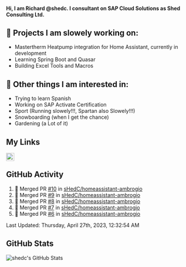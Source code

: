 #### Hi, I am Richard @shedc. I consultant on SAP Cloud Solutions as Shed Consulting Ltd.

## 👋 Projects I am slowely working on:
- Mastertherm Heatpump integration for Home Assistant, currently in development
- Learning Spring Boot and Quasar
- Building Excel Tools and Macros

## 👀 Other things I am interested in:
- Trying to learn Spanish
- Working on SAP Activate Certification
- Sport (Running slowely!!!, Spartan also Slowely!!!)
- Snowboarding (when I get the chance)
- Gardening (a Lot of it)

## My Links
[<img align="left" alt="shedc | LinkedIn" width="22px" src="https://cdn.jsdelivr.net/npm/simple-icons@v3/icons/linkedin.svg" />][linkedin]

<br/>

## GitHub Activity
<!--RECENT_ACTIVITY:start-->
1. 🎉 Merged PR [#10](https://github.com/sHedC/homeassistant-ambrogio/pull/10) in [sHedC/homeassistant-ambrogio](https://github.com/sHedC/homeassistant-ambrogio)
2. 🎉 Merged PR [#9](https://github.com/sHedC/homeassistant-ambrogio/pull/9) in [sHedC/homeassistant-ambrogio](https://github.com/sHedC/homeassistant-ambrogio)
3. 🎉 Merged PR [#8](https://github.com/sHedC/homeassistant-ambrogio/pull/8) in [sHedC/homeassistant-ambrogio](https://github.com/sHedC/homeassistant-ambrogio)
4. 🎉 Merged PR [#7](https://github.com/sHedC/homeassistant-ambrogio/pull/7) in [sHedC/homeassistant-ambrogio](https://github.com/sHedC/homeassistant-ambrogio)
5. 🎉 Merged PR [#6](https://github.com/sHedC/homeassistant-ambrogio/pull/6) in [sHedC/homeassistant-ambrogio](https://github.com/sHedC/homeassistant-ambrogio)
<!--RECENT_ACTIVITY:end-->
<!--RECENT_ACTIVITY:last_update-->
Last Updated: Thursday, April 27th, 2023, 12:32:54 AM
<!--RECENT_ACTIVITY:last_update_end-->

## GitHub Stats
<img align="left" alt="shedc's GitHub Stats" src="https://github-readme-stats.vercel.app/api?username=shedc&show_icons=true&hide_title=true" />

[linkedin]: https://www.linkedin.com/in/richard-holmes-3314251/
